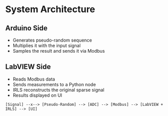 # System Architecture

## Arduino Side

- Generates pseudo-random sequence
- Multiplies it with the input signal
- Samples the result and sends it via Modbus

## LabVIEW Side

- Reads Modbus data
- Sends measurements to a Python node
- IRLS reconstructs the original sparse signal
- Results displayed on UI

```
[Signal] --x--> [Pseudo-Random] --> [ADC] --> [Modbus] --> [LabVIEW + IRLS] --> [UI]
```
